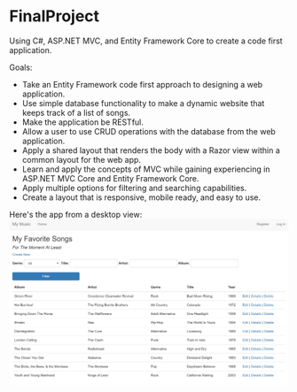 # FinalProject
Using C#, ASP.NET MVC, and Entity Framework Core to create a code first application.

Goals:
- Take an Entity Framework code first approach to designing a web application.
- Use simple database functionality to make a dynamic website that keeps track of a list of songs.
- Make the application be RESTful.
- Allow a user to use CRUD operations with the database from the web application.
- Apply a shared layout that renders the body with a Razor view within a common layout for the web app.
- Learn and apply the concepts of MVC while gaining experiencing in ASP.NET MVC Core and Entity Framework Core.
- Apply multiple options for filtering and searching capabilities.
- Create a layout that is responsive, mobile ready, and easy to use.

Here's the app from a desktop view:
![image of site](./MyMusicDesktopView.PNG)
